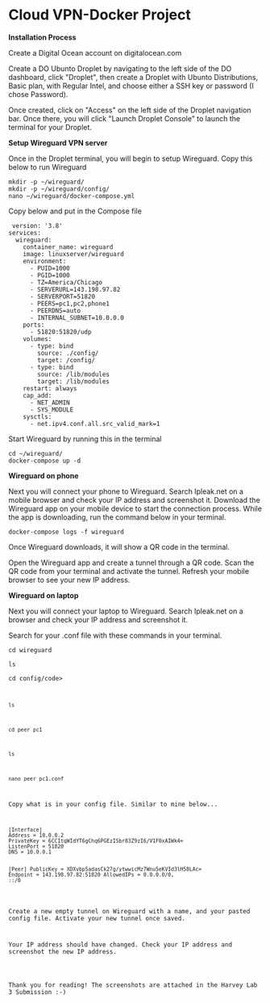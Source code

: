 # Cloud VPN-Docker Project

**Installation Process**
<p>Create a Digital Ocean account on digitalocean.com</p>
<p>Create a DO Ubunto Droplet by navigating to the left side of the DO dashboard, click "Droplet", then create a Droplet with Ubunto Distributions, Basic plan, with Regular Intel, and choose either a SSH key or password (I chose Password). </p>
<p>Once created, click on "Access" on the left side of the Droplet navigation bar. Once there, you will click "Launch Droplet Console" to launch the terminal for your Droplet. </p>

**Setup Wireguard VPN server**
<p>Once in the Droplet terminal, you will begin to setup Wireguard. Copy this below to run Wireguard</p>
<pre><code>mkdir -p ~/wireguard/
mkdir -p ~/wireguard/config/
nano ~/wireguard/docker-compose.yml</code></pre>

<p>Copy below and put in the Compose file</p>
<pre><code> version: '3.8'
services:
  wireguard:
    container_name: wireguard
    image: linuxserver/wireguard
    environment:
      - PUID=1000
      - PGID=1000
      - TZ=America/Chicago
      - SERVERURL=143.198.97.82
      - SERVERPORT=51820
      - PEERS=pc1,pc2,phone1
      - PEERDNS=auto
      - INTERNAL_SUBNET=10.0.0.0
    ports:
      - 51820:51820/udp
    volumes:
      - type: bind
        source: ./config/
        target: /config/
      - type: bind
        source: /lib/modules
        target: /lib/modules
    restart: always
    cap_add:
      - NET_ADMIN
      - SYS_MODULE
    sysctls:
      - net.ipv4.conf.all.src_valid_mark=1</code></pre>

<p>Start Wireguard by running this in the terminal</p>
<pre><code>cd ~/wireguard/
docker-compose up -d</code></pre>

**Wireguard on phone**
<p>Next you will connect your phone to Wireguard. Search Ipleak.net on a mobile browser and check your IP address and screenshot it. Download the Wireguard app on your mobile device to start the connection process. While the app is downloading, run the command below in your terminal.</p>
<pre><code>docker-compose logs -f wireguard</code></pre>
<p>Once Wireguard downloads, it will show a QR code in the terminal.</p>
<p>Open the Wireguard app and create a tunnel through a QR code. Scan the QR code from your terminal and activate the tunnel. Refresh your mobile browser to see your new IP address.</p>

**Wireguard on laptop**
<p>Next you will connect your laptop to Wireguard. Search Ipleak.net on a browser and check your IP address and screenshot it.</p>
<p>Search for your .conf file with these commands in your terminal.</p>
<pre><code>cd wireguard</code></pre>
<pre><code>ls</code></pre>
<pre><code>cd config/code></pre>
<pre><code>ls</code></pre>
<pre><code>cd peer_pc1</code></pre>
<pre><code>ls</code></pre>
<pre><code>nano peer_pc1.conf</code></pre>
<p>Copy what is in your config file. Similar to mine below...</p>
<pre><code>[Interface]
Address = 10.0.0.2
PrivateKey = 6CCItqWIdYT6gChq6PGEzISbr83Z9zI6/V1F0xAIWk4=
ListenPort = 51820
DNS = 10.0.0.1

[Peer]
PublicKey = XDXvbp5adasCk27g/ytwwicMz7Wnu5eKVId3lH58LAc=
Endpoint = 143.198.97.82:51820
AllowedIPs = 0.0.0.0/0, ::/0</code></pre>

<p>Create a new empty tunnel on Wireguard with a name, and your pasted config file. Activate your new tunnel once saved.</p>
<p>Your IP address should have changed. Check your IP address and screenshot the new IP address.</p>

<p>Thank you for reading! The screenshots are attached in the Harvey Lab 3 Submission :-)</p>




